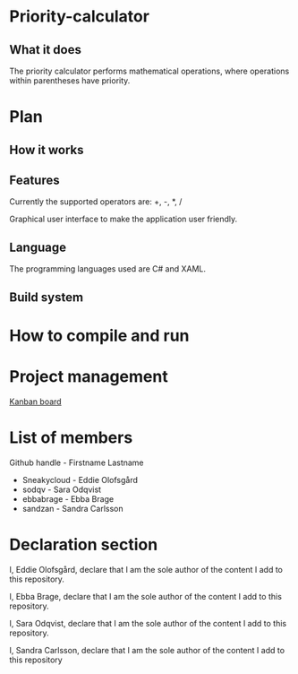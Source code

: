 # Priority-calculator

What it does
-----------
The priority calculator performs mathematical operations, where operations within parentheses have priority. 


Plan
============

How it works
-----------


Features
-----------
Currently the supported operators are: +, -, *, / 


Graphical user interface to make the application user friendly.

Language
-----------
The programming languages used are C# and XAML.

Build system
-----------


How to compile and run
=======


Project management
=======
[Kanban board](https://github.com/users/Sneakycloud/projects/1)


List of members
=======
Github handle - Firstname Lastname

* Sneakycloud - Eddie Olofsgård
* sodqv - Sara Odqvist
* ebbabrage - Ebba Brage
* sandzan - Sandra Carlsson



Declaration section
=======

I, Eddie Olofsgård, declare that I am the sole author of the content I add to this repository.

I, Ebba Brage, declare that I am the sole author of the content I add to this repository.

I, Sara Odqvist, declare that I am the sole author of the content I add to this repository.

I, Sandra Carlsson, declare that I am the sole author of the content I add to this repository
